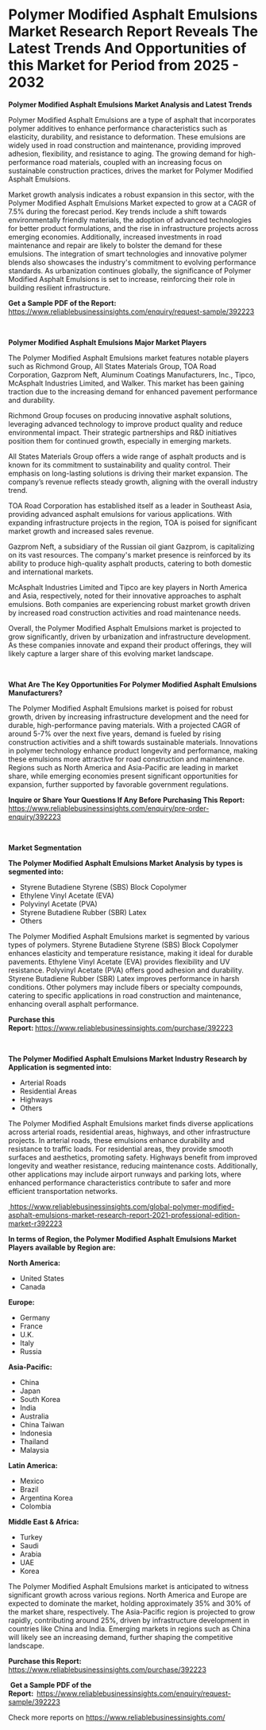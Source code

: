 <p><h1>Polymer Modified Asphalt Emulsions Market Research Report Reveals The Latest Trends And Opportunities of this Market for Period from 2025 - 2032</h1></p><p><strong>Polymer Modified Asphalt Emulsions Market Analysis and Latest Trends</strong></p>
<p><p>Polymer Modified Asphalt Emulsions are a type of asphalt that incorporates polymer additives to enhance performance characteristics such as elasticity, durability, and resistance to deformation. These emulsions are widely used in road construction and maintenance, providing improved adhesion, flexibility, and resistance to aging. The growing demand for high-performance road materials, coupled with an increasing focus on sustainable construction practices, drives the market for Polymer Modified Asphalt Emulsions.</p><p>Market growth analysis indicates a robust expansion in this sector, with the Polymer Modified Asphalt Emulsions Market expected to grow at a CAGR of 7.5% during the forecast period. Key trends include a shift towards environmentally friendly materials, the adoption of advanced technologies for better product formulations, and the rise in infrastructure projects across emerging economies. Additionally, increased investments in road maintenance and repair are likely to bolster the demand for these emulsions. The integration of smart technologies and innovative polymer blends also showcases the industry's commitment to evolving performance standards. As urbanization continues globally, the significance of Polymer Modified Asphalt Emulsions is set to increase, reinforcing their role in building resilient infrastructure.</p></p>
<p><strong>Get a Sample PDF of the Report:&nbsp;</strong> <a href="https://www.reliablebusinessinsights.com/enquiry/request-sample/392223?utm_campaign=39&utm_medium=2&utm_source=Github&utm_content=ia&utm_term=17012025&utm_id=polymer-modified-asphalt-emulsions">https://www.reliablebusinessinsights.com/enquiry/request-sample/392223</a></p>
<p>&nbsp;</p>
<p><strong>Polymer Modified Asphalt Emulsions Major Market Players</strong></p>
<p><p>The Polymer Modified Asphalt Emulsions market features notable players such as Richmond Group, All States Materials Group, TOA Road Corporation, Gazprom Neft, Aluminum Coatings Manufacturers, Inc., Tipco, McAsphalt Industries Limited, and Walker. This market has been gaining traction due to the increasing demand for enhanced pavement performance and durability.</p><p>Richmond Group focuses on producing innovative asphalt solutions, leveraging advanced technology to improve product quality and reduce environmental impact. Their strategic partnerships and R&D initiatives position them for continued growth, especially in emerging markets.</p><p>All States Materials Group offers a wide range of asphalt products and is known for its commitment to sustainability and quality control. Their emphasis on long-lasting solutions is driving their market expansion. The company’s revenue reflects steady growth, aligning with the overall industry trend.</p><p>TOA Road Corporation has established itself as a leader in Southeast Asia, providing advanced asphalt emulsions for various applications. With expanding infrastructure projects in the region, TOA is poised for significant market growth and increased sales revenue.</p><p>Gazprom Neft, a subsidiary of the Russian oil giant Gazprom, is capitalizing on its vast resources. The company's market presence is reinforced by its ability to produce high-quality asphalt products, catering to both domestic and international markets.</p><p>McAsphalt Industries Limited and Tipco are key players in North America and Asia, respectively, noted for their innovative approaches to asphalt emulsions. Both companies are experiencing robust market growth driven by increased road construction activities and road maintenance needs.</p><p>Overall, the Polymer Modified Asphalt Emulsions market is projected to grow significantly, driven by urbanization and infrastructure development. As these companies innovate and expand their product offerings, they will likely capture a larger share of this evolving market landscape.</p></p>
<p>&nbsp;</p>
<p><strong>What Are The Key Opportunities For Polymer Modified Asphalt Emulsions Manufacturers?</strong></p>
<p><p>The Polymer Modified Asphalt Emulsions market is poised for robust growth, driven by increasing infrastructure development and the need for durable, high-performance paving materials. With a projected CAGR of around 5-7% over the next five years, demand is fueled by rising construction activities and a shift towards sustainable materials. Innovations in polymer technology enhance product longevity and performance, making these emulsions more attractive for road construction and maintenance. Regions such as North America and Asia-Pacific are leading in market share, while emerging economies present significant opportunities for expansion, further supported by favorable government regulations.</p></p>
<p><strong>Inquire or Share Your Questions If Any Before Purchasing This Report:</strong> <a href="https://www.reliablebusinessinsights.com/enquiry/pre-order-enquiry/392223?utm_campaign=39&utm_medium=2&utm_source=Github&utm_content=ia&utm_term=17012025&utm_id=polymer-modified-asphalt-emulsions">https://www.reliablebusinessinsights.com/enquiry/pre-order-enquiry/392223</a></p>
<p>&nbsp;</p>
<p><strong>Market Segmentation</strong></p>
<p><strong>The Polymer Modified Asphalt Emulsions Market Analysis by types is segmented into:</strong></p>
<p><ul><li>Styrene Butadiene Styrene (SBS) Block Copolymer</li><li>Ethylene Vinyl Acetate (EVA)</li><li>Polyvinyl Acetate (PVA)</li><li>Styrene Butadiene Rubber (SBR) Latex</li><li>Others</li></ul></p>
<p><p>The Polymer Modified Asphalt Emulsions market is segmented by various types of polymers. Styrene Butadiene Styrene (SBS) Block Copolymer enhances elasticity and temperature resistance, making it ideal for durable pavements. Ethylene Vinyl Acetate (EVA) provides flexibility and UV resistance. Polyvinyl Acetate (PVA) offers good adhesion and durability. Styrene Butadiene Rubber (SBR) Latex improves performance in harsh conditions. Other polymers may include fibers or specialty compounds, catering to specific applications in road construction and maintenance, enhancing overall asphalt performance.</p></p>
<p><strong>Purchase this Report:&nbsp;</strong><a href="https://www.reliablebusinessinsights.com/purchase/392223?utm_campaign=39&utm_medium=2&utm_source=Github&utm_content=ia&utm_term=17012025&utm_id=polymer-modified-asphalt-emulsions">https://www.reliablebusinessinsights.com/purchase/392223</a></p>
<p>&nbsp;</p>
<p><strong>The Polymer Modified Asphalt Emulsions Market Industry Research by Application is segmented into:</strong></p>
<p><ul><li>Arterial Roads</li><li>Residential Areas</li><li>Highways</li><li>Others</li></ul></p>
<p><p>The Polymer Modified Asphalt Emulsions market finds diverse applications across arterial roads, residential areas, highways, and other infrastructure projects. In arterial roads, these emulsions enhance durability and resistance to traffic loads. For residential areas, they provide smooth surfaces and aesthetics, promoting safety. Highways benefit from improved longevity and weather resistance, reducing maintenance costs. Additionally, other applications may include airport runways and parking lots, where enhanced performance characteristics contribute to safer and more efficient transportation networks.</p></p>
<p><a href="https://www.reliablebusinessinsights.com/global-polymer-modified-asphalt-emulsions-market-research-report-2021-professional-edition-market-r392223?utm_campaign=39&utm_medium=2&utm_source=Github&utm_content=ia&utm_term=17012025&utm_id=polymer-modified-asphalt-emulsions">&nbsp;https://www.reliablebusinessinsights.com/global-polymer-modified-asphalt-emulsions-market-research-report-2021-professional-edition-market-r392223</a></p>
<p><strong>In terms of Region, the Polymer Modified Asphalt Emulsions Market Players available by Region are:</strong></p>
<p>
    <p> <strong> North America: </strong>
        <ul>
            <li>United States</li>
            <li>Canada</li>
        </ul>
        </p> 
    <p> <strong> Europe: </strong>
        <ul>
            <li>Germany</li>
            <li>France</li>
            <li>U.K.</li>
            <li>Italy</li>
            <li>Russia</li>
        </ul>
        </p> 
    <p> <strong> Asia-Pacific: </strong>
        <ul>
            <li>China</li>
            <li>Japan</li>
            <li>South Korea</li>
            <li>India</li>
            <li>Australia</li>
            <li>China Taiwan</li>
            <li>Indonesia</li>
            <li>Thailand</li>
            <li>Malaysia</li>
        </ul>
        </p> 
    <p> <strong> Latin America: </strong>
        <ul>
            <li>Mexico</li>
            <li>Brazil</li>
            <li>Argentina Korea</li>
            <li>Colombia</li>
        </ul>
        </p> 
    <p> <strong> Middle East & Africa: </strong>
        <ul>
            <li>Turkey</li>
            <li>Saudi</li>
            <li>Arabia</li>
            <li>UAE</li>
            <li>Korea</li>
        </ul>
    </p>
    </p>
<p><p>The Polymer Modified Asphalt Emulsions market is anticipated to witness significant growth across various regions. North America and Europe are expected to dominate the market, holding approximately 35% and 30% of the market share, respectively. The Asia-Pacific region is projected to grow rapidly, contributing around 25%, driven by infrastructure development in countries like China and India. Emerging markets in regions such as China will likely see an increasing demand, further shaping the competitive landscape.</p></p>
<p><strong>Purchase this Report: </strong><a href="https://www.reliablebusinessinsights.com/purchase/392223?utm_campaign=39&utm_medium=2&utm_source=Github&utm_content=ia&utm_term=17012025&utm_id=polymer-modified-asphalt-emulsions">https://www.reliablebusinessinsights.com/purchase/392223</a></p>
<p>&nbsp;<strong>Get a Sample PDF of the Report:&nbsp;&nbsp;</strong><a href="https://www.reliablebusinessinsights.com/enquiry/request-sample/392223?utm_campaign=39&utm_medium=2&utm_source=Github&utm_content=ia&utm_term=17012025&utm_id=polymer-modified-asphalt-emulsions">https://www.reliablebusinessinsights.com/enquiry/request-sample/392223</a></p>
<p><strong></strong></p>
<p>Check more reports on <a href="https://www.reliablebusinessinsights.com/?utm_campaign=39&utm_medium=2&utm_source=Github&utm_content=ia&utm_term=17012025&utm_id=polymer-modified-asphalt-emulsions">https://www.reliablebusinessinsights.com/</a></p>